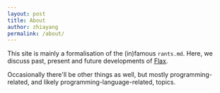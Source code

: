 ```yaml
---
layout: post
title: About
author: zhiayang
permalink: /about/
---
```


This site is mainly a formalisation of the (in)famous `rants.md`. Here, we discuss past, present and future developments of [Flax](https://github.com/flax-lang/flax).

Occasionally there'll be other things as well, but mostly programming-related, and likely programming-language-related, topics.
